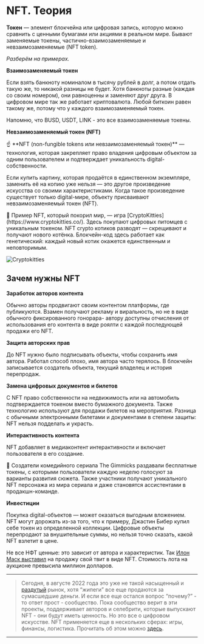 # NFT. Теория


**Токен** — элемент блокчейна или цифровая запись, которую можно сравнить с ценными бумагами или акциями в реальном мире. Бывают заменяемые токены, частично-взаимозаменяемые и невзаимозаменяемые (NFT token).

*Разберём на примерах.*

**Взаимозаменяемый токен**

Если взять банкноту номиналом в тысячу рублей в долг, а потом отдать такую же, то никакой разницы не будет. Хотя банкноты разные (каждая со своим номером), они равноценны и заменяют друг друга. В цифровом мире так же работает криптовалюта. Любой биткоин равен такому же, потому что у каждого взаимозаменяемый токен.

Напомню, что BUSD, USDT, LINK - это все взаимозаменяемые токены. 

**Невзаимозаменяемый токен (NFT)**

<aside>
☝ **NFT (non-fungible tokens или невзаимозаменяемый токен)** — технология, которая закрепляет право владения цифровым объектом за одним пользователем и подтверждает уникальность digital-собственности.

</aside>

Если купить картину, которая продаётся в единственном экземпляре, заменить её на копию уже нельзя — это другое произведение искусства со своими характеристиками. Когда такое произведение существует только digital-мире, объекту присваивают невзаимозаменяемый токен (NFT).

<aside>
📌 Пример NFT, который покорил мир, — игра [CryptoKitties](https://www.cryptokitties.co/). Здесь покупают цифровых питомцев с уникальным токеном. NFT crypto котиков разводят — скрещивают и получают нового котёнка. Блокчейн-код здесь работает как генетический: каждый новый котик окажется единственным и неповторимым.

</aside>

![Cryptokitties](https://s3.us-west-2.amazonaws.com/secure.notion-static.com/4913d4f9-eb4a-4055-97d6-5f3f372046b6/Untitled.png?X-Amz-Algorithm=AWS4-HMAC-SHA256&X-Amz-Content-Sha256=UNSIGNED-PAYLOAD&X-Amz-Credential=AKIAT73L2G45EIPT3X45%2F20220929%2Fus-west-2%2Fs3%2Faws4_request&X-Amz-Date=20220929T093410Z&X-Amz-Expires=86400&X-Amz-Signature=b0ce6dd01873c9243647744bfeca9b4739ea3113fb4d4b46e97d58264d5b9fdd&X-Amz-SignedHeaders=host&response-content-disposition=filename%20%3D%22Untitled.png%22&x-id=GetObject)

## **Зачем нужны NFT**

**Заработок авторов контента**

Обычно авторы продвигают своим контентом платформы, где публикуются. Взамен получают рекламу и виральность, но не в виде обычного фиксированного гонорара-  автору доступны отчисления от использования его контента в виде роялти с каждой последующей продажи его NFT.

**Защита авторских прав**

До NFT нужно было подписывать объекты, чтобы сохранить имя автора. Работал способ плохо, имя автора часто терялось. В блокчейн записывается создатель объекта, текущий владелец и история перепродаж.

**Замена цифровых документов и билетов**

С NFT право собственности на недвижимость или на автомобиль подтверждается токеном вместо бумажного документа. Также технологию используют для продажи билетов на мероприятия. Разница с обычными электронными билетами и документами в степени защиты: NFT нельзя подделать и украсть.

**Интерактивность контента**

NFT добавляет в медиаконтент интерактивности и включает пользователя в его создание.

<aside>
📌 Создатели комедийного сериала The Gimmicks раздавали бесплатные токены, с которыми пользователи каждую неделю голосуют за варианты развития сюжета. Также участники получают уникального NFT персонажа из мира сериала и даже становятся ассистентами в продакшн-команде.

</aside>

**Инвестиции**

Покупка digital-объектов —  может оказаться выгодным вложением. NFT могут дорожать из-за того, что к примеру, Джастин Бибер купил себе токен из определенной коллекции. Цифровые объекты перепродают за внушительные суммы, но нельзя точно сказать, какой NFT взлетит в цене. 

Не все НФТ ценные: это зависит от автора и характеристик. Так [Илон Маск выставил](https://www.cnbc.com/2021/03/16/elon-musk-is-offering-to-sell-his-tweet-as-an-nft.html) на продажу свой твит в виде NFT. Стоимость лота на аукционе превысила миллион долларов.

---

> Сегодня, в августе 2022 года это уже не такой насыщенный и [раздутый](https://www.bloomberg.com/news/articles/2022-06-29/nfts-have-fallen-off-the-cliff-as-sales-sink-to-lowest-in-year) рынок, хотя “жипеги” все еще продаются за сумасшедшие деньги. И если все еще остался вопрос “почему?” - то ответ прост - сообщество. Пока сообщество верит в эти проекты, поддерживает авторов и селебрити, которые выпускают NFT - они будут иметь ценность. Но это все о цифровом искусстве. NFT применяется еще в нескольких сферах: игры, финансы, логистика. Прочитать об этом можно [здесь](https://academy.binance.com/ru/articles/top-7-nft-use-cases).
> 

---

